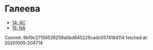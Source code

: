 # Галеева
- [14: AC](14.md)
- [15: NA](15.md)

Commit: 9bf9c27156526259a0bd645229cadc0574184114
 fetched at: 20201005-204714
